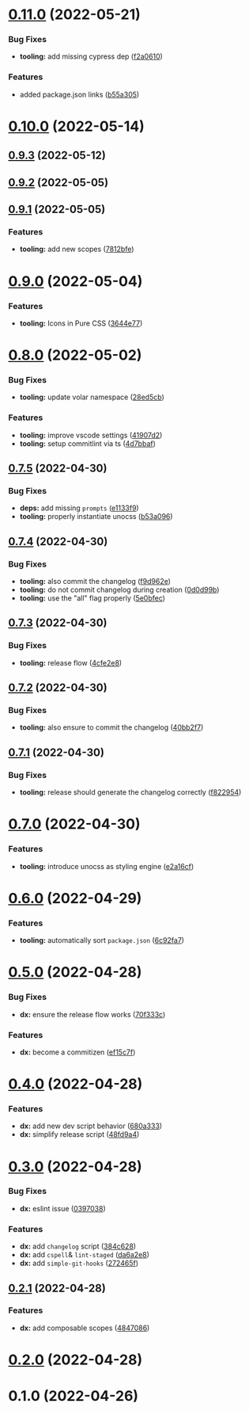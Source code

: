 # [0.11.0](https://github.com/openwebstacks/stacks-starter/compare/v0.10.0...v0.11.0) (2022-05-21)


### Bug Fixes

* **tooling:** add missing cypress dep ([f2a0610](https://github.com/openwebstacks/stacks-starter/commit/f2a0610f6890f5539e8fa58ced0979a8dc58f13d))


### Features

* added package.json links ([b55a305](https://github.com/openwebstacks/stacks-starter/commit/b55a305da0078845de2e2b5b0b294bb96844b6f1))



# [0.10.0](https://github.com/openwebstacks/stacks-starter/compare/v0.9.3...v0.10.0) (2022-05-14)



## [0.9.3](https://github.com/openwebstacks/stacks-starter/compare/v0.9.2...v0.9.3) (2022-05-12)



## [0.9.2](https://github.com/openwebstacks/stacks-starter/compare/v0.9.1...v0.9.2) (2022-05-05)



## [0.9.1](https://github.com/openwebstacks/stacks-starter/compare/v0.9.0...v0.9.1) (2022-05-05)


### Features

* **tooling:** add new scopes ([7812bfe](https://github.com/openwebstacks/stacks-starter/commit/7812bfe33616e1b6abf5d87387a6674ada8ef082))



# [0.9.0](https://github.com/openwebstacks/stacks-starter/compare/v0.8.0...v0.9.0) (2022-05-04)


### Features

* **tooling:** Icons in Pure CSS ([3644e77](https://github.com/openwebstacks/stacks-starter/commit/3644e778325a53c435f7ea34242511a335f95b83))



# [0.8.0](https://github.com/openwebstacks/stacks-starter/compare/v0.7.5...v0.8.0) (2022-05-02)


### Bug Fixes

* **tooling:** update volar namespace ([28ed5cb](https://github.com/openwebstacks/stacks-starter/commit/28ed5cb998154df452abc0bf95c586acce084454))


### Features

* **tooling:** improve vscode settings ([41907d2](https://github.com/openwebstacks/stacks-starter/commit/41907d2fe580a09fe1e66baf443cf1e49217528b))
* **tooling:** setup commitlint via ts ([4d7bbaf](https://github.com/openwebstacks/stacks-starter/commit/4d7bbaf79be5658a4d6ee5174ddfa9c4d9c2800d))



## [0.7.5](https://github.com/openwebstacks/stacks-starter/compare/v0.7.4...v0.7.5) (2022-04-30)


### Bug Fixes

* **deps:** add missing `prompts` ([e1133f9](https://github.com/openwebstacks/stacks-starter/commit/e1133f91324c0f5169edd4f5392e8d8bc1e7c574))
* **tooling:** properly instantiate unocss ([b53a096](https://github.com/openwebstacks/stacks-starter/commit/b53a0965ba94d09575cd738d7f9c9106c6a27a24))



## [0.7.4](https://github.com/openwebstacks/stacks-starter/compare/v0.7.3...v0.7.4) (2022-04-30)


### Bug Fixes

* **tooling:** also commit the changelog ([f9d962e](https://github.com/openwebstacks/stacks-starter/commit/f9d962e3e58b8867dfd2b55234fdcd86ee319ba5))
* **tooling:** do not commit changelog during creation ([0d0d99b](https://github.com/openwebstacks/stacks-starter/commit/0d0d99bf910c0f559b12945b8213c8e6abe29024))
* **tooling:** use the "all" flag properly ([5e0bfec](https://github.com/openwebstacks/stacks-starter/commit/5e0bfecf3023cf4a103bbe24b69b1b5d19526b06))



## [0.7.3](https://github.com/openwebstacks/stacks-starter/compare/v0.7.2...v0.7.3) (2022-04-30)


### Bug Fixes

* **tooling:** release flow ([4cfe2e8](https://github.com/openwebstacks/stacks-starter/commit/4cfe2e843bfefe9a9123cfdf447b96ef174a6ffc))



## [0.7.2](https://github.com/openwebstacks/stacks-starter/compare/v0.7.1...v0.7.2) (2022-04-30)


### Bug Fixes

* **tooling:** also ensure to commit the changelog ([40bb2f7](https://github.com/openwebstacks/stacks-starter/commit/40bb2f785e427294a73ca84d5f520c18da3bb35c))



## [0.7.1](https://github.com/openwebstacks/stacks-starter/compare/v0.7.0...v0.7.1) (2022-04-30)


### Bug Fixes

* **tooling:** release should generate the changelog correctly ([f822954](https://github.com/openwebstacks/stacks-starter/commit/f822954d949f4912097a8b2df1f047d63eb87e00))



# [0.7.0](https://github.com/openwebstacks/stacks-starter/compare/v0.6.0...v0.7.0) (2022-04-30)


### Features

* **tooling:** introduce unocss as styling engine ([e2a16cf](https://github.com/openwebstacks/stacks-starter/commit/e2a16cf9f00abbd0bb0d1af88cf290fa867b1d04))



# [0.6.0](https://github.com/openwebstacks/stacks-starter/compare/v0.5.0...v0.6.0) (2022-04-29)


### Features

* **tooling:** automatically sort `package.json` ([6c92fa7](https://github.com/openwebstacks/stacks-starter/commit/6c92fa7018662fc3d88f5ec074020a19268c27b0))



# [0.5.0](https://github.com/openwebstacks/stacks-starter/compare/v0.4.0...v0.5.0) (2022-04-28)


### Bug Fixes

* **dx:** ensure the release flow works ([70f333c](https://github.com/openwebstacks/stacks-starter/commit/70f333c6d39f08011073ad3e9943506b387e0754))


### Features

* **dx:** become a commitizen ([ef15c7f](https://github.com/openwebstacks/stacks-starter/commit/ef15c7f19a366532586c9ffe00d52b136a955c35))



# [0.4.0](https://github.com/openwebstacks/stacks-starter/compare/v0.3.0...v0.4.0) (2022-04-28)


### Features

* **dx:** add new dev script behavior ([680a333](https://github.com/openwebstacks/stacks-starter/commit/680a333893290495803f2e640010cd5a9586a76d))
* **dx:** simplify release script ([48fd9a4](https://github.com/openwebstacks/stacks-starter/commit/48fd9a4e816c7c912a67e2206c203a18e710eb3c))



# [0.3.0](https://github.com/openwebstacks/stacks-starter/compare/v0.2.1...v0.3.0) (2022-04-28)


### Bug Fixes

* **dx:** eslint issue ([0397038](https://github.com/openwebstacks/stacks-starter/commit/039703849578d788fc83b2f88f478fe2c1eed07c))


### Features

* **dx:** add `changelog` script ([384c628](https://github.com/openwebstacks/stacks-starter/commit/384c62892dee2c62d5be6558a62ece0b59352de4))
* **dx:** add `cspell`& `lint-staged` ([da6a2e8](https://github.com/openwebstacks/stacks-starter/commit/da6a2e8ad1654c282f8f6bae477e670632c04bbb))
* **dx:** add `simple-git-hooks` ([272465f](https://github.com/openwebstacks/stacks-starter/commit/272465f78ccb76be112211790b2045fdc7e0797e))



## [0.2.1](https://github.com/openwebstacks/stacks-starter/compare/v0.2.0...v0.2.1) (2022-04-28)


### Features

* **dx:** add composable scopes ([4847086](https://github.com/openwebstacks/stacks-starter/commit/48470862cbaa3ac17b2266cafcf2568a0572ed94))



# [0.2.0](https://github.com/openwebstacks/stacks-starter/compare/v0.1.0...v0.2.0) (2022-04-28)



# 0.1.0 (2022-04-26)



